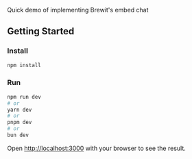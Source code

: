 Quick demo of implementing Brewit's embed chat

## Getting Started

### Install

```bash
npm install
```

### Run

```bash
npm run dev
# or
yarn dev
# or
pnpm dev
# or
bun dev
```

Open [http://localhost:3000](http://localhost:3000) with your browser to see the result.
